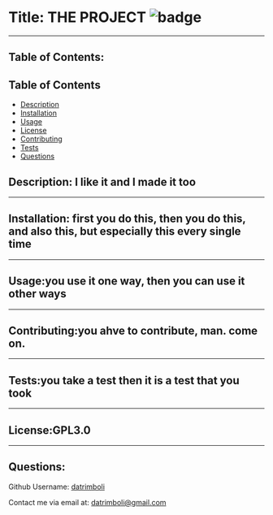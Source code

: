 
# Title: THE PROJECT                                   ![badge](https://img.shields.io/badge/license-GPL3.0-blue.svg)
-------

Table of Contents:
------------------
## Table of Contents 
- [Description](#description)
- [Installation](#installation)
- [Usage](#usage)
- [License](#license)
- [Contributing](#contributing)
- [Tests](#tests)
- [Questions](#questions)

## Description: I like it and I made it too
------------



## Installation: first you do this, then you do this, and also this, but especially this every single time
-------------



## Usage:you use it one way, then you can use it other ways
------



## Contributing:you ahve to contribute, man. come on.
-------------



## Tests:you take a test then it is a test that you took
------



## License:GPL3.0
--------



## Questions:

Github Username: [datrimboli](https://github.com/datrimboli) 

Contact me via email at: datrimboli@gmail.com
 







          
          